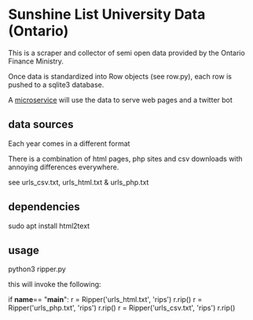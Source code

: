# Sunshine List University Data (Ontario)

This is a scraper and collector of semi open data provided by the Ontario Finance Ministry.

Once data is standardized into Row objects (see row.py), each row is pushed to a sqlite3 database.

A [microservice](https://github.com/openciti/sunshinemicroservice) will use the data to serve web pages and a twitter bot

## data sources

Each year comes in a different format

There is a combination of html pages, php sites and csv downloads with annoying differences everywhere.

see urls_csv.txt, urls_html.txt & urls_php.txt 

## dependencies

sudo apt install html2text

## usage

python3 ripper.py 

this will invoke the following:

if __name__== "__main__":
  r = Ripper('urls_html.txt', 'rips')
  r.rip()
  r = Ripper('urls_php.txt', 'rips')
  r.rip()
  r = Ripper('urls_csv.txt', 'rips')
  r.rip()  

